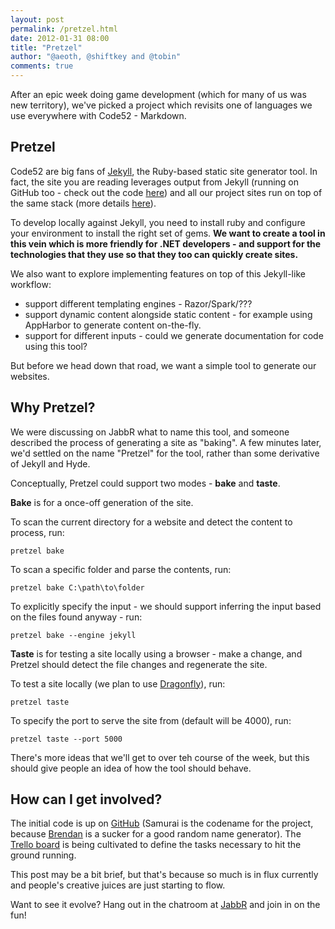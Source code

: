 ```yaml
--- 
layout: post
permalink: /pretzel.html
date: 2012-01-31 08:00
title: "Pretzel"
author: "@aeoth, @shiftkey and @tobin"
comments: true
---
```



After an epic week doing game development (which for many of us was new territory), we've picked a project which revisits one of languages we use everywhere with Code52 - Markdown.

## Pretzel

Code52 are big fans of [Jekyll](https://github.com/mojombo/jekyll), the Ruby-based static site generator tool. In fact, the site you are reading leverages output from Jekyll (running on GitHub too - check out the code [here](https://github.com/code52/code52.github.com)) and all our project sites run on top of the same stack (more details [here](http://code52.org/gh-pages.html)).

To develop locally against Jekyll, you need to install ruby and configure your environment to install the right set of gems. **We want to create a tool in this vein which is more friendly for .NET developers - and support for the technologies that they use so that they too can quickly create sites.**

We also want to explore implementing features on top of this Jekyll-like workflow:

 * support different templating engines - Razor/Spark/???
 * support dynamic content alongside static content - for example using AppHarbor to generate content on-the-fly.
 * support for different inputs - could we generate documentation for code using this tool?

But before we head down that road, we want a simple tool to generate our websites.

## Why Pretzel?

We were discussing on JabbR what to name this tool, and someone described the process of generating a site as "baking". A few minutes later, we'd settled on the name "Pretzel" for the tool, rather than some derivative of Jekyll and Hyde.

Conceptually, Pretzel could support two modes - **bake** and **taste**. 

**Bake** is for a once-off generation of the site.

To scan the current directory for a website and detect the content to process, run:

    pretzel bake 

To scan a specific folder and parse the contents, run:

    pretzel bake C:\path\to\folder

To explicitly specify the input - we should support inferring the input based on the files found anyway - run:

    pretzel bake --engine jekyll
    
**Taste** is for testing a site locally using a browser - make a change, and Pretzel should detect the file changes and regenerate the site.

To test a site locally (we plan to use [Dragonfly](https://github.com/loudej/dragonfly)), run:

	pretzel taste 

To specify the port to serve the site from (default will be 4000), run:

    pretzel taste --port 5000


There's more ideas that we'll get to over teh course of the week, but this should give people an idea of how the tool should behave.


## How can I get involved?

The initial code is up on [GitHub](http://github.com/Code52/pretzel) (Samurai is the codename for the project, because [Brendan](http://twitter.com/shiftkey) is a sucker for a good random name generator). The [Trello board](https://trello.com/board/pretzel/4f25ffb3dbbed1ab5a4f0f5a) is being cultivated to define the tasks necessary to hit the ground running.

This post may be a bit brief, but that's because so much is in flux currently and people's creative juices are just starting to flow. 

Want to see it evolve? Hang out in the chatroom at [JabbR](http://jabbr.net/#/rooms/code52) and join in on the fun!






